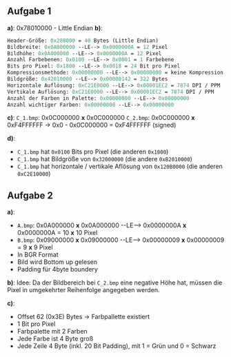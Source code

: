 ## Aufgabe 1
**a)**: 0x78010000 - Little Endian
**b)**:
 ```perl
Header-Größe: 0x280000 = 40 Bytes (Little Endian)
Bildbreite: 0x0A000000 --LE--> 0x0000000A = 12 Pixel
Bildhöhe: 0x0A000000 --LE--> 0x0000000A = 12 Pixel
Anzahl Farbebenen: 0x0100 --LE--> 0x0001 = 1 Farbebene
Bits pro Pixel: 0x1800 --LE--> 0x0018 = 24 Bit pro Pixel
Kompressionsmethode: 0x00000000 --LE--> 0x00000000 = keine Kompression (i guess)
Bildgröße: 0x42010000 --LE--> 0x00000142 = 322 Bytes
Horizontale Auflösung: 0xC21E0000 --LE--> 0x00001EC2 = 7874 DPI / PPM
Vertikale Auflösung: 0xC21E0000 --LE--> 0x00001EC2 = 7874 DPI / PPM
Anzahl der Farben in Palette: 0x00000000 --LE--> 0x00000000
Anzahl wichtiger Farben: 0x00000000 --LE--> 0x00000000
 ```

**c)**:
	`C_1.bmp`: 0x0C000000 **x** 0x0C000000
	`C_2.bmp`: 0x0C000000 **x** 0xF4FFFFFF
	-> 0x0 - 0x0C000000 = 0xF4FFFFFF (signed)

**d)**:
- `C_1.bmp` hat `0x0100` Bits pro Pixel (die anderen `0x1800`)
- `C_1.bmp` hat Bildgröße von `0x32000000` (die andere `0xB2010000`)
- `C_1.bmp` hat horizontale / vertikale Aflösung von `0x120B0000` (die anderen `0xC2E10000`)

## Aufgabe 2
**a)**:
- `A.bmp`: 0x0A000000 **x** 0x0A000000 --LE--> 0x0000000A **x** 0x0000000A = 10 **x** 10 Pixel
- `B.bmp`: 0x09000000 **x** 0x09000000 --LE--> 0x00000009 **x** 0x00000009 = 9 **x** 9 Pixel
- In BGR Format
- Bild wird Bottom up gelesen
- Padding für 4byte boundery

**b)**:
Idee: Da der Bildbereich bei `C_2.bmp` eine negative Höhe hat, müssen die Pixel in umgekehrter Reihenfolge angegeben werden.

**c)**:
- Offset 62 (0x3E) Bytes -> Farbpallette existiert
- 1 Bit pro Pixel
- Farbpalette mit 2 Farben
- Jede Farbe ist 4 Byte groß
- Jede Zeile 4 Byte (inkl. 20 Bit Padding), mit 1 = Grün und 0 = Schwarz
